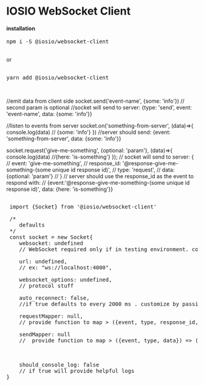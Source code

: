 <h1>IOSIO WebSocket Client</h1>

<h4>installation</h4> 
<pre>
npm i -S @iosio/websocket-client
</pre>

<br/>
or
<br/>
<br/>
<pre>
yarn add @iosio/websocket-client
</pre>

<br/>

 //emit data from client side
 socket.send('event-name', {some: 'info'}) // second param is optional
 //socket will send to server: {type: 'send', event: 'event-name', data: {some: 'info'}}
 
 //listen to events from server
 socket.on('something-from-server', (data)=>{
    console.log(data) // {some: 'info'}
 })
 //server should send: {event: 'something-from-server', data: {some: 'info'}}
 
 
 socket.request('give-me-something', {optional: 'param'}, (data)=>{
    console.log(data) //{here: 'is-something'}
 });
 // socket will send to server: {
 //       event: 'give-me-something',
 //       response_id: '@response-give-me-something-(some unique id response id)',
 //       type: 'request',
 //       data: {optional: 'param'}
 //     }
// server should use the response_id as the event to respond with: 
//      {event:'@response-give-me-something-(some unique id response id)', data: {here: 'is-something'}}
<br/>

<pre>
 
 import {Socket} from '@iosio/websocket-client'
 
 /*
    defaults
 */
 const socket = new Socket{
    websocket: undefined 
    // WebSocket required only if in testing environment. consider using mock-socket
    
    url: undefined,
    // ex: "ws://localhost:4000",
    
    websocket_options: undefined,
    // protocol stuff
    
    auto_reconnect: false,
    //if true defaults to every 2000 ms . customize by passing > {every: (number in milliseconds)}
   
    requestMapper: null, 
    // provide function to map > ({event, type, response_id, data}) => ({...}), 
   
    sendMapper: null 
    //  provide function to map > ({event, type, data}) => ({...}),
    
  
  
    should_console_log: false
    // if true will provide helpful logs
}
</pre> 